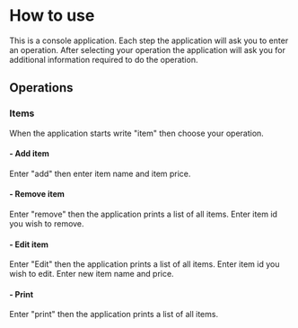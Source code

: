 # How to use

This is a console application. Each step the application will ask you to enter an operation. After selecting your operation the application will ask you for additional information required to do the operation.

## Operations

### Items

When the application starts write "item" then choose your operation.

#### - Add item

Enter "add" then enter item name and item price.

#### - Remove item

Enter "remove" then the application prints a list of all items. Enter item id you wish to remove.

#### - Edit item

Enter "Edit" then the application prints a list of all items. Enter item id you wish to edit. Enter new item name and price.

#### - Print

Enter "print" then the application prints a list of all items.